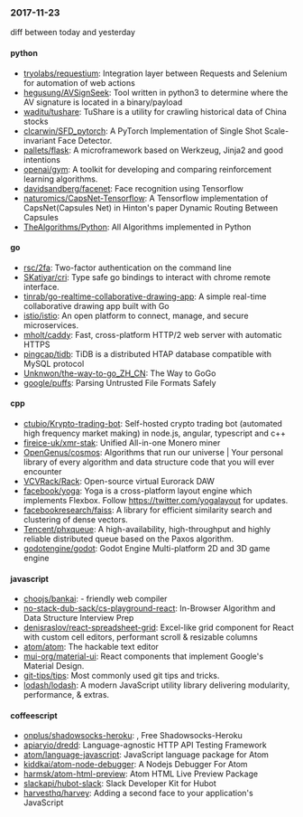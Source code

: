 ### 2017-11-23
diff between today and yesterday

#### python
* [tryolabs/requestium](https://github.com/tryolabs/requestium): Integration layer between Requests and Selenium for automation of web actions
* [hegusung/AVSignSeek](https://github.com/hegusung/AVSignSeek): Tool written in python3 to determine where the AV signature is located in a binary/payload
* [waditu/tushare](https://github.com/waditu/tushare): TuShare is a utility for crawling historical data of China stocks
* [clcarwin/SFD_pytorch](https://github.com/clcarwin/SFD_pytorch): A PyTorch Implementation of Single Shot Scale-invariant Face Detector.
* [pallets/flask](https://github.com/pallets/flask): A microframework based on Werkzeug, Jinja2 and good intentions
* [openai/gym](https://github.com/openai/gym): A toolkit for developing and comparing reinforcement learning algorithms.
* [davidsandberg/facenet](https://github.com/davidsandberg/facenet): Face recognition using Tensorflow
* [naturomics/CapsNet-Tensorflow](https://github.com/naturomics/CapsNet-Tensorflow): A Tensorflow implementation of CapsNet(Capsules Net) in Hinton's paper Dynamic Routing Between Capsules
* [TheAlgorithms/Python](https://github.com/TheAlgorithms/Python): All Algorithms implemented in Python

#### go
* [rsc/2fa](https://github.com/rsc/2fa): Two-factor authentication on the command line
* [SKatiyar/cri](https://github.com/SKatiyar/cri): Type safe go bindings to interact with chrome remote interface.
* [tinrab/go-realtime-collaborative-drawing-app](https://github.com/tinrab/go-realtime-collaborative-drawing-app): A simple real-time collaborative drawing app built with Go
* [istio/istio](https://github.com/istio/istio): An open platform to connect, manage, and secure microservices.
* [mholt/caddy](https://github.com/mholt/caddy): Fast, cross-platform HTTP/2 web server with automatic HTTPS
* [pingcap/tidb](https://github.com/pingcap/tidb): TiDB is a distributed HTAP database compatible with MySQL protocol
* [Unknwon/the-way-to-go_ZH_CN](https://github.com/Unknwon/the-way-to-go_ZH_CN): The Way to GoGo
* [google/puffs](https://github.com/google/puffs): Parsing Untrusted File Formats Safely

#### cpp
* [ctubio/Krypto-trading-bot](https://github.com/ctubio/Krypto-trading-bot): Self-hosted crypto trading bot (automated high frequency market making) in node.js, angular, typescript and c++
* [fireice-uk/xmr-stak](https://github.com/fireice-uk/xmr-stak): Unified All-in-one Monero miner
* [OpenGenus/cosmos](https://github.com/OpenGenus/cosmos): Algorithms that run our universe | Your personal library of every algorithm and data structure code that you will ever encounter
* [VCVRack/Rack](https://github.com/VCVRack/Rack): Open-source virtual Eurorack DAW
* [facebook/yoga](https://github.com/facebook/yoga): Yoga is a cross-platform layout engine which implements Flexbox. Follow https://twitter.com/yogalayout for updates.
* [facebookresearch/faiss](https://github.com/facebookresearch/faiss): A library for efficient similarity search and clustering of dense vectors.
* [Tencent/phxqueue](https://github.com/Tencent/phxqueue): A high-availability, high-throughput and highly reliable distributed queue based on the Paxos algorithm.
* [godotengine/godot](https://github.com/godotengine/godot): Godot Engine  Multi-platform 2D and 3D game engine

#### javascript
* [choojs/bankai](https://github.com/choojs/bankai):  - friendly web compiler
* [no-stack-dub-sack/cs-playground-react](https://github.com/no-stack-dub-sack/cs-playground-react): In-Browser Algorithm and Data Structure Interview Prep
* [denisraslov/react-spreadsheet-grid](https://github.com/denisraslov/react-spreadsheet-grid): Excel-like grid component for React with custom cell editors, performant scroll & resizable columns
* [atom/atom](https://github.com/atom/atom): The hackable text editor
* [mui-org/material-ui](https://github.com/mui-org/material-ui): React components that implement Google's Material Design.
* [git-tips/tips](https://github.com/git-tips/tips): Most commonly used git tips and tricks.
* [lodash/lodash](https://github.com/lodash/lodash): A modern JavaScript utility library delivering modularity, performance, & extras.

#### coffeescript
* [onplus/shadowsocks-heroku](https://github.com/onplus/shadowsocks-heroku): , Free Shadowsocks-Heroku
* [apiaryio/dredd](https://github.com/apiaryio/dredd): Language-agnostic HTTP API Testing Framework
* [atom/language-javascript](https://github.com/atom/language-javascript): JavaScript language package for Atom
* [kiddkai/atom-node-debugger](https://github.com/kiddkai/atom-node-debugger): A Nodejs Debugger For Atom
* [harmsk/atom-html-preview](https://github.com/harmsk/atom-html-preview): Atom HTML Live Preview Package
* [slackapi/hubot-slack](https://github.com/slackapi/hubot-slack): Slack Developer Kit for Hubot
* [harvesthq/harvey](https://github.com/harvesthq/harvey): Adding a second face to your application's JavaScript
